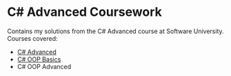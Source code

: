 # C# Advanced Coursework

Contains my solutions from the C# Advanced course at Software University. Courses covered:
- [C# Advanced](https://github.com/teodortenchev/C-Sharp-Advanced-Coursework/tree/master/C%23%20Advanced)
- [C# OOP Basics](https://github.com/teodortenchev/C-Sharp-Advanced-Coursework/tree/master/C%23%20OOP%20Basics)
- C# OOP Advanced
